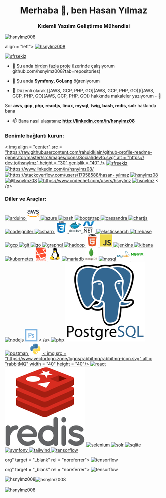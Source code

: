 <h1 align="center">Merhaba 👋, ben Hasan Yılmaz</h1>
<h3 align="center">Kıdemli Yazılım Geliştirme Mühendisi</h3>

<p align="left"> <img src="https ://komarev.com/ghpvc/?username=hsnylmz008&label=Profile%20views&color=0e75b6&style=flat" alt = "hsnylmz008" /> </p> <p

align = "left"> <a href = "https:// github.com/ryo-ma/github-profile-trophy"><img src = "https://github-profile-trophy.vercel.app/?username=hsnylmz008" alt = "hsnylmz008" /></a> </p>

<p align = "left"> <a href = "https://twitter.com/sfrsekiz" target = "blank"><img src = "https://img.shields.io/twitter/follow/sfrsekiz?logo=twitter&style=for-the-badge" alt="sfrsekiz" /></a> </p>

- 🔭 Şu anda [birden fazla proje](https://) üzerinde çalışıyorum github.com/hsnylmz008?tab=repositories)

- 🌱 Şu anda **Symfony, GoLang** öğreniyorum

- 📝 Düzenli olarak [[AWS, GCP, PHP, GO](AWS, GCP, PHP, GO)]([AWS, GCP, PHP, GO](AWS, GCP, PHP, GO)) hakkında makaleler yazıyorum - 💬

Sor **aws, gcp, php, reactjs, linux, mysql, twig, bash, redis, solr** hakkında bana

- 📫 Bana nasıl ulaşırsınız **http://linkedin.com/in/hsnylmz08**

<h3 align= "left">Benimle bağlantı kurun:</h3>
<p align="left">
<a href="https://dev.to/https://dev.to/hsnylmz" target="blank">< img align = "center" src = "https://raw.githubusercontent.com/rahuldkjain/github-profile-readme-generator/master/src/images/icons/Social/devto.svg" alt = "https:// dev.to/hsnylmz" height = "30" genişlik = "40" /></a>
<a href = "https://twitter.com/sfrsekiz" target = "blank"><img align = "center" src = "https://raw.githubusercontent.com/rahuldkjain/github-profile-readme-generator /master/src/images/icons/Social/twitter.svg" alt = "sfrsekiz" height = "30" genişlik = "40" /></a>
<a href = "https://linkedin.com/in /https://www.linkedin.com/in/hsnylmz08/" target = "blank"><img align = "center" src = "https://raw.githubusercontent.com/rahuldkjain/github-profile-readme- jeneratör/master/src/images/icons/Social/linked-in-alt.svg" alt = "https://www.linkedin.com/in/hsnylmz08/" height = "30" genişlik = "40" /> </a>
<a href = "https://stackoverflow.com/users/https://stackoverflow.com/users/17958588/hasan-yilmaz" target = "blank"><img align = "center" src = "https:/ /raw.githubusercontent.com/rahuldkjain/github-profile-readme-generator/master/src/images/icons/Social/stack-overflow.svg" alt="https://stackoverflow.com/users/17958588/hasan- yılmaz" height = "30" genişlik = "40" /></a>
<a href = "https://instagram.com/hsnylmz08" target = "blank"><img align = "center" src = "https" ://raw.githubusercontent.com/rahuldkjain/github-profile-readme-generator/master/src/images/icons/Social/instagram.svg" alt = "hsnylmz08" height = "30" genişlik = "40" /> </a>
<a href = "https://medium.com/@hsnylmz08" target = "blank"><img align = "center" src = "https://raw.githubusercontent.com/rahuldkjain/github-profile-readme-" jeneratör/master/src/images/icons/Social/medium.svg" alt = "@hsnylmz08" height = "30" genişlik = "40" /></a> <a href = "https:
//www.codechef .com/users/https://www.codechef.com/users/hsnylmz" target = "boş"><img align = "center" src = "https://cdn.jsdelivr.net/npm/simple-icons @3.1.0/icons/codechef.svg" alt = "https://www.codechef.com/users/hsnylmz" height = "30" genişlik = "40" /></a>
<a href = "https ://discord.gg/hsnylmz" target = "boş"><img align = "center" src = "https://raw.githubusercontent.com/rahuldkjain/github-profile-readme-generator/master/src/images/icons/Social/discord.svg" alt = "hsnylmz" height = "30" genişlik = "40" /></a>
< /p>

<h3 align="left">Diller ve Araçlar:</h3>
<p align = "left"> <a href = "https://www.arduino.cc/" target = "_blank" rel = "noreferrer"> <img src = "https://cdn.worldvectorlogo.com/ logos/arduino-1.svg" alt = "arduino" width = "40" height = "40"/> </a> <a href = "https://aws.amazon.com" target = "_blank" rel ="noreferrer"> <img src = "https://raw.githubusercontent.com/devicons/devicon/master/icons/amazonwebservices/amazonwebservices-original-wordmark.svg" alt = "aws" width = "40" yükseklik = "40"/> </a> <a href = "https://azure.microsoft.com/en-in/" target = "_blank" rel = "noreferrer"> <img src = "https://www .Vectorlogo.zone/logos/microsoft_azure/microsoft_azure-icon.svg" alt="azure" width="40" height="40"/> </a> <a href="https://www.gnu.org/ yazılım/bash/" target = "_blank" rel = "noreferrer"> <img src = "https://www.vectorlogo.zone/logos/gnu_bash/gnu_bash-icon.svg" alt = "bash" width = "40 " height = "40"/> </a> <a href = "https://getbootstrap.com" target = "_blank" rel = "noreferrer"> <img src = "https://raw.githubusercontent.com /devicons/devicon/master/icons/bootstrap/bootstrap-plain-wordmark.jpgsvg" alt = "bootstrap" width = "40" height = "40"/> </a> <a href = "https://cassandra.apache.org/" target = "_blank" rel = "noreferrer"> <img src = "https://www.vectorlogo.zone/logos/apache_cassandra/apache_cassandra-icon.svg" alt = "cassandra" width = "40" height = "40"/> </a> <a href= "https://www.chartjs.org" target = "_blank" rel = "noreferrer"> <img src = "https://www.chartjs.org/media/logo-title.svg" alt = "chartjs" genişlik = "40" yükseklik = "40"/> </a> <a href = "https://codeigniter.com" target = "_blank" rel = "noreferrer"> <img src = "https://cdn.worldvectorlogo.com/logos/codeigniter.svg" alt = "codeigniter" width = "40" height = "40"/ > </a> <a href = "https://www.w3schools.com/cs/" target = "_blank" rel = "noreferrer"> <img src = "https://raw.githubusercontent.com/devicons /devicon/master/icons/csharp/csharp-original.svg" alt = "csharp" width = "40" height = "40"/> </a> <a href = "https://www.w3schools.com /css/" target = "_blank" rel = "noreferrer"> <img src = "https://raw.githubusercontent.com/devicons/devicon/master/icons/css3/css3-original-wordmark.svg" alt = "css3" width = "40" height = "40"/> </a> <a href = "https://www.docker.com/" target = "_blank" rel = "noreferrer"> <img src = "https://raw.githubusercontent.com/devicons/devicon/master/icons/docker/docker-original-wordmark.svg" alt = "docker" width = "40" height = "40"/> </a> <a href = "https://dotnet.microsoft.com/" target = "_blank" rel = "noreferrer"> <img src = "https://raw.githubusercontent.com/devicons/devicon/ master/icons/dot-net/dot-net-original-wordmark.svg" alt = "dotnet" width = "40" height = "40"/> </a> <a href = "https://www. elastik.co" target = "_blank" rel = "noreferrer"> <img src = "https://www.vectorlogo.zone/logos/elastic/elastic-icon.svg" alt = "elasticsearch" width = "40" yükseklik = "40"/> </a> <a href = "https://firebase.google.com/" target = "_blank" rel = "noreferrer"> <img src = "https://www.vectorlogo.zone /logos/firebase/firebase-icon.svg" alt = "firebase" width = "40" height = "40"/> </a> <a href = "https://cloud.google.com" target = _blank" rel="noreferrer"> <img src="https://www.vectorlogo.zone/logos/google_cloud/google_cloud-icon.svg" alt = "gcp" width = "40" height = "40"/> </a> <a href = "https://git-scm.com/" target = "_blank" rel = "noreferrer"> <img src = "https://www.vectorlogo.zone/logos/git-scm/git-scm-icon.svg" alt = "git" width = "40" height = "40"/> </a> <a href = "https://golang.org" target = "_blank" rel = "noreferrer"> <img src = "https://raw.githubusercontent.com/devicons/devicon/master/icons/go/go -original.svg" alt = "go" width = "40" height = "40"/> </a> <a href = "https://graphql.org" target = "_blank" rel = "noreferrer"> <img src = "https://www.vectorlogo.zone/logos/graphql/graphql-icon.svg" alt = "graphql" width = "40" yükseklik = "40"/> </a> <a href = "https://hadoop.apache.org/" target = "_blank" rel = "noreferrer"> <img src = "https://www.vectorlogo.zone /logos/apache_hadoop/apache_hadoop-icon.svg" alt="hadoop" width="40" height="40"/> </a> <a href="https://www.w3.org/html/" target = "_blank" rel = "noreferrer"> <img src = "https://raw.githubusercontent.com/devicons/devicon/master/icons/html5/html5-original-wordmark.svg" alt = "html5" width = "40" height = "40"/> </a> <a href = "https://developer.mozilla.org/en-US/docs/Web/JavaScript" target= "_blank" rel = "noreferrer"> <img src = "https://raw.githubusercontent.com/devicons/devicon/master/icons/javascript/javascript-original.svg" alt = "javascript" width = "40" height = "40"/> </a> <a href = "https://www.jenkins.io" target = "_blank" rel = "noreferrer"> <img src = "https://www.vectorlogo. zone/logos/jenkins/jenkins-icon.svg" alt="jenkins" width="40" height="40"/> </a> <a href="https://www.elastic.co/kibana" target = "_blank" rel = "noreferrer"> <img src = "https://www.vectorlogo.zone/logos/elasticco_kibana/elasticco_kibana-icon.svg" alt = "kibana" width = "40" height = "40"/> </a> <a href = "https://kubernetes.io" target = "_blank" rel = "noreferrer"> <img src = "https://www.vectorlogo.zone/ logos/kubernetes/kubernetes-icon.svg" alt = "kubernetes" width = "40" height = "40"/> </a> <a href = "https://laravel.com/" target = "_blank" rel = "noreferrer"> <img src = "https://raw.githubusercontent.com/devicons/devicon/master/icons/laravel/laravel-plain-wordmark.svg" alt = "laravel" width = "40" height = "40"/> </a> <a href = "https://www.linux.org/" target = "_blank" rel = "noreferrer"> <img src = "https://raw.githubusercontent.com/devicons/devicon/master/icons/linux/linux-original.svg" alt = "linux" width = "40" yükseklik = "40"/> </ a> <a href = "https://mariadb.org/" target = "_blank" rel = "noreferrer"> <img src = "https://www.vectorlogo.zone/logos/mariadb/mariadb-icon. svg" alt = "mariadb" width = "40" height = "40"/> </a> <a href = "https://www.mongodb.com/" target = "_blank" rel = "noreferrer"> <img src = "https://raw.githubusercontent.com/devicons/devicon/master/icons/mongodb/mongodb-original-wordmark.svg" alt = " mongodb" width = "40" height = "40"/> </a> <a href = "https://www.microsoft.com/en-us/sql-server" target = "_blank" rel = "noreferrer" "> <img src = "https://www.svgrepo.com/show/303229/microsoft-sql-server-logo.svg" alt = "mssql" width = "40" height = "40"/> </ a> <a href = "https://www.mysql.com/" target = "_blank" rel = "noreferrer"> <img src = "https://raw.githubusercontent.com/devicons/devicon/master/icons/mysql/mysql-original-wordmark.svg" alt = "mysql" width = "40" height = "40"/> </a> <a href = "https:// www.nginx.com" target = "_blank" rel = "noreferrer"> <img src = "https://raw.githubusercontent.com/devicons/devicon/master/icons/nginx/nginx-original.svg" alt= "nginx" width = "40" height = "40"/> </a> <a href = "https://nodejs.org" target = "_blank" rel = "noreferrer"> <img src = "https: //raw.githubusercontent.com/devicons/devicon/master/icons/nodejs/nodejs-original-wordmark.svg" alt = "nodejs" width = "40" height = "40"/> </a> <a href = "https://www.photoshop.com/en" target = "_blank" rel = "noreferrer" > <img src = "https://raw.githubusercontent.com/devicons/devicon/master/icons/photoshop/photoshop-line.svg" alt = "photoshop" width = "40" height = "40"/> < /a> <a href = "https://www.php.net" target = "_blank" rel = "noreferrer"> <img src = "https://raw.githubusercontent.com/devicons/devicon/master/ simgeler/php/php-original.svg" alt = "php" width = "40" height = "40"/> </a> <a href = "https://www.postgresql.org" target = "_blank" rel = "noreferrer"> <img src = "https://raw.githubusercontent.com/devicons/devicon/master/icons/postgresql/postgresql-original-wordmark.svg" alt = "postgresql " genişlik = "40" yükseklik = "40"/> </a> <a href = "https://postman.com" target = "_blank" rel = "noreferrer"> <img src = "https:// www.vectorlogo.zone/logos/getpostman/getpostman-icon.svg" alt = "postman" width = "40" height = "40"/> </a> <a href = "https://www.python. org" target = "_blank" rel = "noreferrer"> <img src = "https://raw.githubusercontent.com/devicons/devicon/master/icons/python/python-original.svg" alt = "python" width = "40" height = "40"/> </a> <a href = "https://www.rabbitmq.com" target = "_blank" rel = "noreferrer"> < img src = "https://www.vectorlogo.zone/logos/rabbitmq/rabbitmq-icon.svg" alt = "rabbitMQ" width = "40" height = "40"/> </a> <a href = " https://reactjs.org/" target = "_blank" rel = "noreferrer"> <img src = "https://raw.githubusercontent.com/devicons/devicon/master/icons/react/react-original-wordmark .svg" alt = "react" width = "40" height = "40"/> </a> <a href = "https://redis.io" target = "_blank" rel = "noreferrer"> <img src = "https://raw.githubusercontent.com/devicons/devicon/master/icons/redis/redis-original-wordmark.svg" alt = "redis " genişlik = "40" yükseklik = "40"/> </a> <a href = "https://www.selenium.dev" target = "_blank" rel = "noreferrer"> <img src = "https: //raw.githubusercontent.com/detain/svg-logos/780f25886640cef088af994181646db2f6b1a3f8/svg/selenium-logo.svg" alt = "selenium" width = "40" height = "40"/> </a> <a href = " https://lucene.apache.org/solr/" target = "_blank" rel = "noreferrer"> <img src = "https://www.vectorlogo.zone/logos/apache_solr/apache_solr-icon.svg" alt="solr" width="40" height="40"/> </a> <a href="https://www.sqlite.org/" target ="_blank" rel = "noreferrer"> <img src = "https://www.vectorlogo.zone/logos/sqlite/sqlite-icon.svg" alt = "sqlite" width = "40" height = "40" /> </a> <a href = "https://symfony.com" target = "_blank" rel = "noreferrer"> <img src = "https://symfony.com/logos/symfony_black_03.svg" alt ="symfony" width = "40" height = "40"/> </a> <a href = "https://tailwindcss.com/" target = "_blank" rel = "noreferrer"> <img src = "https://www.vectorlogo.zone/logos/tailwindcss/tailwindcss-icon.svg" alt = "tailwind" width = "40" yükseklik ="40"/> </a> <a href = "https://www.tensorflow.org" target = "_blank" rel = "noreferrer"> <img src = "https://www.vectorlogo.zone /logos/tensorflow/tensorflow-icon.svg" alt = "tensorflow" width = "40" height = "40"/> </a> </p>org" target = "_blank" rel = "noreferrer"> <img src = "https://www.vectorlogo.zone/logos/tensorflow/tensorflow-icon.svg" alt = "tensorflow" width = "40" yükseklik = "40"/> </a> </p>org" target = "_blank" rel = "noreferrer"> <img src = "https://www.vectorlogo.zone/logos/tensorflow/tensorflow-icon.svg" alt = "tensorflow" width = "40" yükseklik = "40"/> </a> </p>

<p><img align = "left" src = "https://github-readme-stats.vercel.app/api/top-langs?username=hsnylmz008&show_icons=true&locale=en&layout=compact" alt = "hsnylmz008" /> </p>

<p> <img align = "center" src = "https://github-readme-stats.vercel.app/api?username=hsnylmz008&show_icons=true&locale=en" alt = "hsnylmz008" /> </p>

<p><img align = "center" src = "https://github-readme-streak-stats.herokuapp.com/?user=hsnylmz008&" alt = "hsnylmz008" /></p>
